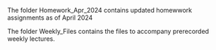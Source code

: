 The folder Homework_Apr_2024 contains updated homewwork assignments as of April 2024

The folder Weekly_Files contains the files to accompany prerecorded weekly lectures.
